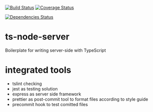 [![Build Status](https://travis-ci.org/ikondrat/ts-node-server.svg?branch=master)](https://travis-ci.org/ikondrat/ts-node-server)
[![Coverage Status](https://coveralls.io/repos/github/ikondrat/ts-node-server/badge.svg?branch=master)](https://coveralls.io/github/ikondrat/ts-node-server?branch=master)

[![Dependencies Status](https://david-dm.org/ikondrat/ts-node-server.svg)](https://david-dm.org/ikondrat/ts-node-server.svg)


# ts-node-server
Boilerplate for writing server-side with TypeScript

# integrated tools
* tslint checking
* jest as testing solution
* express as server side framework
* prettier as post-commit tool to format files according to style guide
* precommit hook to test comitted files
